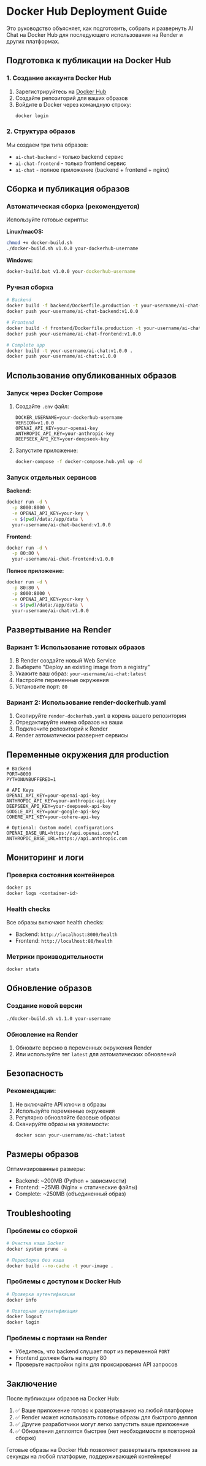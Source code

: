 # Docker Hub Deployment Guide

Это руководство объясняет, как подготовить, собрать и развернуть AI Chat на Docker Hub для последующего использования на Render и других платформах.

## Подготовка к публикации на Docker Hub

### 1. Создание аккаунта Docker Hub

1. Зарегистрируйтесь на [Docker Hub](https://hub.docker.com)
2. Создайте репозиторий для ваших образов
3. Войдите в Docker через командную строку:
   ```bash
   docker login
   ```

### 2. Структура образов

Мы создаем три типа образов:
- `ai-chat-backend` - только backend сервис
- `ai-chat-frontend` - только frontend сервис  
- `ai-chat` - полное приложение (backend + frontend + nginx)

## Сборка и публикация образов

### Автоматическая сборка (рекомендуется)

Используйте готовые скрипты:

**Linux/macOS:**
```bash
chmod +x docker-build.sh
./docker-build.sh v1.0.0 your-dockerhub-username
```

**Windows:**
```cmd
docker-build.bat v1.0.0 your-dockerhub-username
```

### Ручная сборка

```bash
# Backend
docker build -f backend/Dockerfile.production -t your-username/ai-chat-backend:v1.0.0 ./backend/
docker push your-username/ai-chat-backend:v1.0.0

# Frontend
docker build -f frontend/Dockerfile.production -t your-username/ai-chat-frontend:v1.0.0 ./frontend/
docker push your-username/ai-chat-frontend:v1.0.0

# Complete app
docker build -t your-username/ai-chat:v1.0.0 .
docker push your-username/ai-chat:v1.0.0
```

## Использование опубликованных образов

### Запуск через Docker Compose

1. Создайте `.env` файл:
   ```env
   DOCKER_USERNAME=your-dockerhub-username
   VERSION=v1.0.0
   OPENAI_API_KEY=your-openai-key
   ANTHROPIC_API_KEY=your-anthropic-key
   DEEPSEEK_API_KEY=your-deepseek-key
   ```

2. Запустите приложение:
   ```bash
   docker-compose -f docker-compose.hub.yml up -d
   ```

### Запуск отдельных сервисов

**Backend:**
```bash
docker run -d \
  -p 8000:8000 \
  -e OPENAI_API_KEY=your-key \
  -v $(pwd)/data:/app/data \
  your-username/ai-chat-backend:v1.0.0
```

**Frontend:**
```bash
docker run -d \
  -p 80:80 \
  your-username/ai-chat-frontend:v1.0.0
```

**Полное приложение:**
```bash
docker run -d \
  -p 80:80 \
  -p 8000:8000 \
  -e OPENAI_API_KEY=your-key \
  -v $(pwd)/data:/app/data \
  your-username/ai-chat:v1.0.0
```

## Развертывание на Render

### Вариант 1: Использование готовых образов

1. В Render создайте новый Web Service
2. Выберите "Deploy an existing image from a registry"
3. Укажите ваш образ: `your-username/ai-chat:latest`
4. Настройте переменные окружения
5. Установите порт: `80`

### Вариант 2: Использование render-dockerhub.yaml

1. Скопируйте `render-dockerhub.yaml` в корень вашего репозитория
2. Отредактируйте имена образов на ваши
3. Подключите репозиторий к Render
4. Render автоматически развернет сервисы

## Переменные окружения для production

```env
# Backend
PORT=8000
PYTHONUNBUFFERED=1

# API Keys
OPENAI_API_KEY=your-openai-api-key
ANTHROPIC_API_KEY=your-anthropic-api-key
DEEPSEEK_API_KEY=your-deepseek-api-key
GOOGLE_API_KEY=your-google-api-key
COHERE_API_KEY=your-cohere-api-key

# Optional: Custom model configurations
OPENAI_BASE_URL=https://api.openai.com/v1
ANTHROPIC_BASE_URL=https://api.anthropic.com
```

## Мониторинг и логи

### Проверка состояния контейнеров
```bash
docker ps
docker logs <container-id>
```

### Health checks
Все образы включают health checks:
- Backend: `http://localhost:8000/health`
- Frontend: `http://localhost:80/health`

### Метрики производительности
```bash
docker stats
```

## Обновление образов

### Создание новой версии
```bash
./docker-build.sh v1.1.0 your-username
```

### Обновление на Render
1. Обновите версию в переменных окружения Render
2. Или используйте тег `latest` для автоматических обновлений

## Безопасность

### Рекомендации:
1. Не включайте API ключи в образы
2. Используйте переменные окружения
3. Регулярно обновляйте базовые образы
4. Сканируйте образы на уязвимости:
   ```bash
   docker scan your-username/ai-chat:latest
   ```

## Размеры образов

Оптимизированные размеры:
- Backend: ~200MB (Python + зависимости)
- Frontend: ~25MB (Nginx + статические файлы)
- Complete: ~250MB (объединенный образ)

## Troubleshooting

### Проблемы со сборкой
```bash
# Очистка кэша Docker
docker system prune -a

# Пересборка без кэша
docker build --no-cache -t your-image .
```

### Проблемы с доступом к Docker Hub
```bash
# Проверка аутентификации
docker info

# Повторная аутентификация
docker logout
docker login
```

### Проблемы с портами на Render
- Убедитесь, что backend слушает порт из переменной `PORT`
- Frontend должен быть на порту 80
- Проверьте настройки nginx для проксирования API запросов

## Заключение

После публикации образов на Docker Hub:
1. ✅ Ваше приложение готово к развертыванию на любой платформе
2. ✅ Render может использовать готовые образы для быстрого деплоя
3. ✅ Другие разработчики могут легко запустить ваше приложение
4. ✅ Обновления деплоятся быстрее (нет необходимости в повторной сборке)

Готовые образы на Docker Hub позволяют развертывать приложение за секунды на любой платформе, поддерживающей контейнеры!
